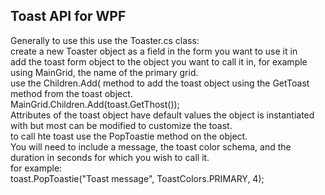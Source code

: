 <h2>Toast API for WPF</h2>

Generally to use this use the Toaster.cs class:<br>
create a new Toaster object as a field in the form you want to use it in<br>
add the toast form object to the object you want to call it in, for example using MainGrid, the name of the primary grid.<br>
use the Children.Add( method to add the toast object using the GetToast method from the toast object.<br>
MainGrid.Children.Add(toast.GetThost());<br>
Attributes of the toast object have default values the object is instantiated with but most can be modified to customize the toast.<br>
to call hte toast use the PopToastie method on the object.<br>
You will need to include a message, the toast color schema, and the duration in seconds for which you wish to call it.<br>
for example:<br>
toast.PopToastie("Toast message", ToastColors.PRIMARY, 4);<br>
